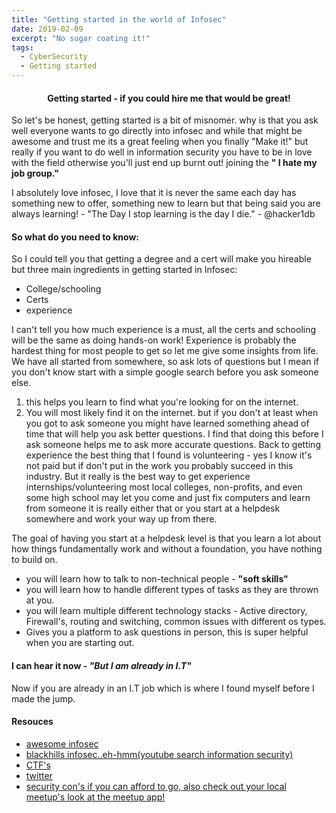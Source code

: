 ```yaml
---
title: "Getting started in the world of Infosec"
date: 2019-02-09
excerpt: "No sugar coating it!"
tags:
  - CyberSecurity
  - Getting started
---
```


#### <center><strong> Getting started - if you could hire me that would be great! </strong><center> 
So let's be honest, getting started is a bit of misnomer. 
why is that you ask well everyone wants to go directly into infosec and while that might be awesome and trust me
its a great feeling when you finally "Make it!" but really if you want to do well in information security you have
to be in love with the field otherwise you'll just end up burnt out! joining the **" I hate my job group."**

I absolutely love infosec, I love that it is never the same each day has something new to offer, something new to learn
but that being said you are always learning! - "The Day I stop learning is the day I die." - @hacker1db


#### So what do you need to know:
So I could tell you that getting a degree and a cert will make you hireable but three main ingredients in getting
started in Infosec:

- College/schooling
- Certs
- experience

I can't tell you how much experience is a must, all the certs and schooling will be the same as doing hands-on
work! Experience is probably the hardest thing for most people to get so let me give some insights from life. 
We have all started from somewhere, so ask lots of questions but I mean if you don't know start with a simple google
search before you ask someone else. 

1. this helps you learn to find what you're looking for on the internet. 
2. You will most likely find it on the internet. but if you don't at least when you got to ask someone you might have
   learned something ahead of time that will help you ask better questions. I find that doing this before I ask someone
   helps me to ask more accurate questions.
Back to getting experience the best thing that I found is volunteering - yes I know it's not paid but if don't put in the work you probably succeed in this industry. But it really is the best way to get experience internships/volunteering most local colleges, non-profits, and even some high school may let you come and just fix computers and learn from
someone it is really either that or you start at a helpdesk somewhere and work your way up from there. 

The goal of having you start at a helpdesk level is that you learn a lot about how things fundamentally work and without a
foundation, you have nothing to build on. 

- you will learn how to talk to non-technical people - **"soft skills"** 
- you will learn how to handle different types of tasks as they are thrown at you.
- you will learn multiple different technology stacks - Active directory, Firewall's, routing and switching, common
  issues with different os types. 
- Gives you a platform to ask questions in person, this is super helpful when you are starting out.


#### I can hear it now - *"But I am already in I.T"*  
Now if you are already in an I.T job which is where I found myself before I made the jump. 

#### Resouces
- [awesome infosec](https://github.com/onlurking/awesome-infosec)
- [blackhills infosec..eh-hmm(youtube search information security)](https://www.blackhillsinfosec.com/blog/)
- [CTF's](https://github.com/apsdehal/awesome-ctf)
- [twitter](https://twitter.com/hacker1db)
- [security con's if you can afford to go, also check out your local meetup's look at the meetup app!](https://www.meetup.com/apps/)
